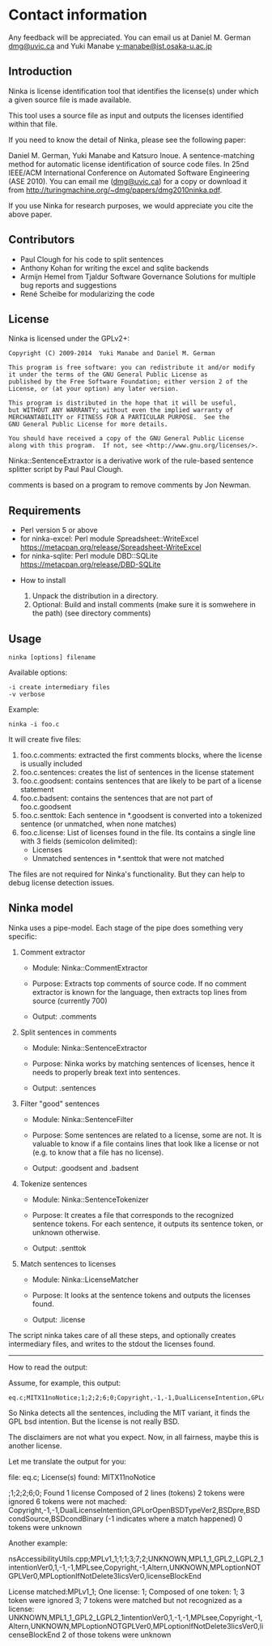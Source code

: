 Contact information
===================

Any feedback will be appreciated. You can email us at Daniel M. German
<dmg@uvic.ca> and Yuki Manabe <y-manabe@ist.osaka-u.ac.jp>

Introduction
------------

Ninka is license identification tool that identifies the license(s)
under which a given source file is made available.

This tool uses a source file as input and outputs the licenses
identified within that file.

If you need to know the detail of Ninka, please see the following paper:

Daniel M. German, Yuki Manabe and Katsuro Inoue. A sentence-matching
method for automatic license identification of source code files. In
25nd IEEE/ACM International Conference on Automated Software
Engineering (ASE 2010). You can email me (dmg@uvic.ca) for a copy or
download it from http://turingmachine.org/~dmg/papers/dmg2010ninka.pdf.

If you use Ninka for research purposes, we would appreciate you cite
the above paper.

Contributors
------------

- Paul Clough for his code to split sentences
- Anthony Kohan for writing the excel and sqlite backends
- Armijn Hemel from Tjaldur Software Governance Solutions for multiple bug reports and suggestions
- René Scheibe for modularizing the code

License
-------

  Ninka is licensed under the GPLv2+:

    Copyright (C) 2009-2014  Yuki Manabe and Daniel M. German

    This program is free software: you can redistribute it and/or modify
    it under the terms of the GNU General Public License as
    published by the Free Software Foundation; either version 2 of the
    License, or (at your option) any later version.

    This program is distributed in the hope that it will be useful,
    but WITHOUT ANY WARRANTY; without even the implied warranty of
    MERCHANTABILITY or FITNESS FOR A PARTICULAR PURPOSE.  See the
    GNU General Public License for more details.

    You should have received a copy of the GNU General Public License
    along with this program.  If not, see <http://www.gnu.org/licenses/>.

  Ninka::SentenceExtraxtor is a derivative work of the rule-based sentence
  splitter script by Paul Paul Clough.

  comments is based on a program to remove comments by Jon Newman.

Requirements
------------

- Perl version 5 or above
- for ninka-excel: Perl module Spreadsheet::WriteExcel
  https://metacpan.org/release/Spreadsheet-WriteExcel
- for ninka-sqlite: Perl module DBD::SQLite
  https://metacpan.org/release/DBD-SQLite

* How to install

  1. Unpack the distribution in a directory.
  2. Optional: Build and install comments (make sure it is somwehere in the path) (see directory comments)

Usage
-----

    ninka [options] filename

Available options:

    -i create intermediary files
    -v verbose

Example:

    ninka -i foo.c

It will create five files:

  1. foo.c.comments: extracted the first comments blocks, where
     the license is usually included
  2. foo.c.sentences: creates the list of sentences in the license
     statement
  3. foo.c.goodsent: contains sentences that are likely to be part of
     a license statement
  4. foo.c.badsent: contains the sentences that are not part of
     foo.c.goodsent
  5. foo.c.senttok: Each sentence in *.goodsent is converted into a
     tokenized sentence (or unmatched, when none matches)
  6. foo.c.license: List of licenses found in the file. Its contains a
     single line with 3 fields (semicolon delimited):
     - Licenses
     - Unmatched sentences in *.senttok that were not matched

The files are not required for Ninka's functionality. But they can help
to debug license detection issues.

Ninka model
-----------

Ninka uses a pipe-model. Each stage of the pipe does something very specific:

1. Comment extractor

    - Module: Ninka::CommentExtractor

    - Purpose: Extracts top comments of source code.
               If no comment extractor is known for the language,
               then extracts top lines from source (currently 700)

    - Output: <filename>.comments

2. Split sentences in comments

     - Module: Ninka::SentenceExtractor

     - Purpose: Ninka works by matching sentences of licenses,
                hence it needs to properly break text into sentences.

     - Output: <filename>.sentences

3. Filter "good" sentences

     - Module: Ninka::SentenceFilter

     - Purpose: Some sentences are related to a license, some are not.
                It is valuable to know if a file contains lines that look like
                a license or not (e.g. to know that a file has no license).

     - Output: <filename>.goodsent and <filename>.badsent

4. Tokenize sentences

     - Module: Ninka::SentenceTokenizer

     - Purpose: It creates a file that corresponds to the recognized sentence tokens.
                For each sentence, it outputs its sentence token, or unknown otherwise.

     - Output: <filename>.senttok

5. Match sentences to licenses

     - Module: Ninka::LicenseMatcher

     - Purpose: It looks at the sentence tokens and outputs the licenses found.

     - Output: <filename>.license

The script ninka takes care of all these steps, and optionally creates
intermediary files, and writes to the stdout the licenses found.

------

How to read the output:

Assume, for example, this output:

    eq.c;MITX11noNotice;1;2;2;6;0;Copyright,-1,-1,DualLicenseIntention,GPLorOpenBSDTypeVer2,BSDpre,BSDcondSource,BSDcondBinary

So Ninka detects all the sentences, including the MIT variant, it
finds the GPL bsd intention. But the license is not really BSD.

The disclaimers are not what you expect. Now, in all fairness, maybe
this is another license.


Let me translate the output for you:

file: eq.c;
License(s) found: MITX11noNotice


;1;2;2;6;0;
Found 1 license
Composed of 2 lines (tokens)
2 tokens were ignored
6 tokens were not mached: Copyright,-1,-1,DualLicenseIntention,GPLorOpenBSDTypeVer2,BSDpre,BSDcondSource,BSDcondBinary (-1 indicates where a match happened)
0 tokens were unknown


Another example:

nsAccessibilityUtils.cpp;MPLv1_1;1;1;3;7;2;UNKNOWN,MPL1_1_GPL2_LGPL2_1intentionVer0,1,-1,-1,MPLsee,Copyright,-1,Altern,UNKNOWN,MPLoptionNOTGPLVer0,MPLoptionIfNotDelete3licsVer0,licenseBlockEnd

License matched:MPLv1_1;
One license: 1;
Composed of one token: 1;
3 token were ignored 3;
7 tokens were matched but not recognized as a license: UNKNOWN,MPL1_1_GPL2_LGPL2_1intentionVer0,1,-1,-1,MPLsee,Copyright,-1,Altern,UNKNOWN,MPLoptionNOTGPLVer0,MPLoptionIfNotDelete3licsVer0,licenseBlockEnd
2 of those tokens were unknown
